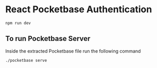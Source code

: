 # React Pocketbase Authentication 

```
npm run dev
```

## To run Pocketbase Server

Inside the extracted Pocketbase file run the following command
```
./pocketbase serve
```


